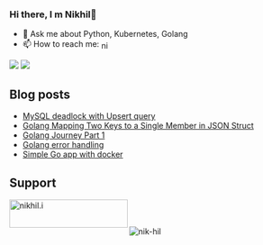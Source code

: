 ### Hi there, I m Nikhil👋
- 💬 Ask me about Python, Kubernetes, Golang
- 📫 How to reach me: <a href="https://linkedin.com/in/nikhar" target="blank"><img align="center" src="https://raw.githubusercontent.com/rahuldkjain/github-profile-readme-generator/master/src/images/icons/Social/linked-in-alt.svg" alt="nikhar" height="15" width="15" /></a>





<!--
**nik-hil/nik-hil** is a ✨ _special_ ✨ repository because its `README.md` (this file) appears on your GitHub profile.

Here are some ideas to get you started:

- 🔭 I’m currently working on ...
- 🌱 I’m currently learning ...
- 👯 I’m looking to collaborate on ...
- 🤔 I’m looking for help with ...
- 💬 Ask me about ...
- 📫 How to reach me: ...
- 😄 Pronouns: ...
- ⚡ Fun fact: ...
-->

![](https://hit.yhype.me/github/profile?user_id=5484965)
![](https://komarev.com/ghpvc/?username=nik-hil&color=green)

## Blog posts
<!-- BLOG-POST-LIST:START -->
- [MySQL deadlock with Upsert query](https://nik-hil.github.io/2023/06/12/MySQL-Deadlock-with-Upsert-query.html)
- [Golang Mapping Two Keys to a Single Member in JSON Struct](https://nik-hil.github.io/2023/06/08/Golang-Mapping-Two-Keys-to-a-Single-Member-in-JSON-Struct.html)
- [Golang Journey Part 1](https://nik-hil.github.io/2023/03/04/Golang-Journey-Part1.html)
- [Golang error handling](https://nik-hil.github.io/2022/11/26/Golang-error-handling.html)
- [Simple Go app with docker](https://nik-hil.github.io/2022/06/04/Simple-go-app-with-docker.html)
<!-- BLOG-POST-LIST:END -->

## Support 
<p><a href="https://www.buymeacoffee.com/nikhil.i"> <img align="left" src="https://cdn.buymeacoffee.com/buttons/v2/default-yellow.png" height="50" width="210" alt="nikhil.i" /></a></p><br><br>

<p><img align="center" src="https://github-readme-streak-stats.herokuapp.com/?user=nik-hil&" alt="nik-hil" /></p>


